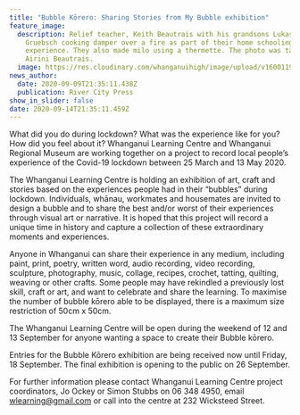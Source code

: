 ```yaml
---
title: "Bubble Kōrero: Sharing Stories from My Bubble exhibition"
feature_image:
  description: Relief teacher, Keith Beautrais with his grandsons Lukas and Felix
    Gruebsch cooking damper over a fire as part of their home schooling
    experience. They also made milo using a thermette. The photo was taken by
    Airini Beautrais.
  image: https://res.cloudinary.com/whanganuihigh/image/upload/v1600119656/News/Keith_Beautrais_and_grandsons._RCP.jpg
news_author:
  date: 2020-09-09T21:35:11.438Z
  publication: River City Press
show_in_slider: false
date: 2020-09-14T21:35:11.459Z
---
```

What did you do during lockdown? What was the experience like for you? How did you feel about it? Whanganui Learning Centre and Whanganui Regional Museum are working together on a project to record local people’s experience of the Covid-19 lockdown between 25 March and 13 May 2020.

The Whanganui Learning Centre is holding an exhibition of art, craft and stories based on the experiences people had in their “bubbles” during lockdown. Individuals, whānau, workmates and housemates are invited to design a bubble and to share the best and/or worst of their experiences through visual art or narrative. It is hoped that this project will record a unique time in history and capture a collection of these extraordinary moments and experiences.

Anyone in Whanganui can share their experience in any medium, including paint, print, poetry, written word, audio recording, video recording, sculpture, photography, music, collage, recipes, crochet, tatting, quilting, weaving or other crafts. Some people may have rekindled a previously lost skill, craft or art, and want to celebrate and share the learning. To maximise the number of bubble kōrero able to be displayed, there is a maximum size restriction of 50cm x 50cm.

The Whanganui Learning Centre will be open during the weekend of 12 and 13 September for anyone wanting a space to create their Bubble kōrero.

Entries for the Bubble Kōrero exhibition are being received now until Friday, 18 September. The final exhibition is opening to the public on 26 September.

For further information please contact Whanganui Learning Centre project coordinators, Jo Ockey or Simon Stubbs on 06 348 4950, email wlearning@gmail.com or call into the centre at 232 Wicksteed Street.